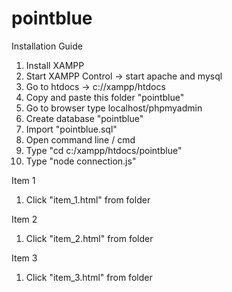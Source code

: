 # pointblue

Installation Guide

1. Install XAMPP
2. Start XAMPP Control -> start apache and mysql
3. Go to htdocs -> c://xampp/htdocs
4. Copy and paste this folder "pointblue"
5. Go to browser type localhost/phpmyadmin
6. Create database "pointblue"
7. Import "pointblue.sql"
8. Open command line / cmd
9. Type "cd c:/xampp/htdocs/pointblue"
10. Type "node connection.js"

Item 1
1. Click "item_1.html" from folder

Item 2
1. Click "item_2.html" from folder

Item 3
1. Click "item_3.html" from folder